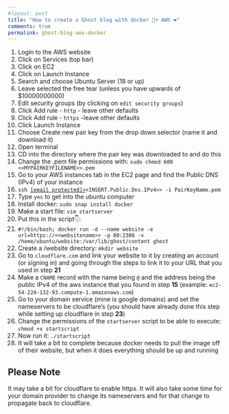 ```yaml
---
#layout: post
title: "How to create a Ghost blog with docker 🐳+ AWS ❤️"
comments: true
permalink: ghost-blog-aws-docker
---
```


<ol><li>Login to the AWS website</li><li>Click on Services  (top bar)</li><li>Click on EC2</li><li>Click on Launch Instance</li><li>Search and choose Ubuntu Server (18 or up)</li><li>Leave selected the free tear (unless you have upwards of $10000000000)</li><li>Edit security groups (by clicking on <code>edit security groups</code>)</li><li>Click Add rule - <code>http</code> - leave other defaults</li><li>Click Add rule - <code>https</code> -leave other defaults</li><li>Click Launch Instance</li><li>Choose Create new pair key from the drop down selector (name it and download it)</li><li>Open terminal</li><li>CD into the directory where the pair key was downloaded to and do this</li><li>Change the .pem file permissions with: <code>sudo chmod 600 &lt;&lt;MYPAIRKEYFILENAME&gt;&gt;.pem</code></li><li>Go to your AWS instances tab in the EC2 page and find the Public DNS (IPv4) of your instance </li><li><code>ssh <a href="/cdn-cgi/l/email-protection#7c091e091208093c191f4e514948514e4e48514d4f4e51454f521f13110c090819514d521d111d0613121d0b0f521f1311"><span class="__cf_email__" data-cfemail="790c1b0c170d0c39">[email&#160;protected]</span>&lt;</a>&lt;INSERT.Public.Dns.IPv4&gt;&gt; -i PairKeyName.pem</code></li><li>Type <code>yes</code> to get into the ubuntu computer</li><li>Install docker: <code>sudo snap install docker</code></li><li>Make a start file: <code>vim startserver</code></li><li>Put this in the script👇: </li><li><code>#!/bin/bash; docker run -d --name website -e url=https://&lt;&lt;websitename&gt;&gt; -p 80:2386 -v /home/ubuntu/website:/var/lib/ghost/content ghost</code></li><li>Create a /website directory: <code>mkdir website</code></li><li>Go to <code>cloudflare.com</code> and link your website to it by creating an account (or signing in) and going through the steps to link it to your URL that you used in step <strong>21</strong></li><li>Make a <code>CNAME</code> record with the name being <code>@</code> and the address being the public IPv4 of the aws instance that you found in step <strong>15</strong> (example: <code>ec2-54-224-132-93.compute-1.amazonaws.com</code>)</li><li>Go to your domain service (mine is google domains) and set the nameservers to be cloudflare’s (you should have already done this step while setting up cloudflare in step <strong>23</strong>)</li><li>Change the permissions of the <code>startserver</code> script to be able to execute: <code>chmod +x startscript</code></li><li>Now run it: <code>./startscript</code></li><li>It will take a bit to complete because docker needs to pull the image off of their website, but when it does everything should be up and running</li></ol><h2 id="please-note">Please Note</h2><p>It may take a bit for cloudflare to enable https. It will also take some time for your domain provider to change its nameservers and for that change to propagate back to cloudflare.<br></p>
